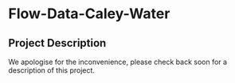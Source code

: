 # Flow-Data-Caley-Water

## Project Description
We apologise for the inconvenience, please check back soon for a description of this project.
